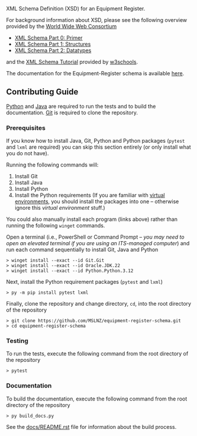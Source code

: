 XML Schema Definition (XSD) for an Equipment Register.

For background information about XSD, please see the following overview
provided by the [World Wide Web Consortium](https://www.w3.org/)

* [XML Schema Part 0: Primer](https://www.w3.org/TR/xmlschema-0/)
* [XML Schema Part 1: Structures](https://www.w3.org/TR/xmlschema-1/)
* [XML Schema Part 2: Datatypes](https://www.w3.org/TR/xmlschema-2/)

and the [XML Schema Tutorial](https://www.w3schools.com/xml/schema_intro.asp)
provided by [w3schools](https://www.w3schools.com/).

The documentation for the Equipment-Register schema is available
[here](https://mslnz.github.io/equipment-register-schema/).

## Contributing Guide
[Python](https://www.python.org/) and [Java](https://www.java.com/) are required
to run the tests and to build the documentation. [Git](https://git-scm.com/) is
required to clone the repository.

### Prerequisites
If you know how to install Java, Git, Python and Python packages (`pytest` and `lxml`
are required) you can skip this section entirely (or only install what you do not have).

Running the following commands will:
1. Install Git
2. Install Java
3. Install Python
4. Install the Python requirements (If you are familiar with
[virtual environments](https://packaging.python.org/en/latest/guides/installing-using-pip-and-virtual-environments/#create-and-use-virtual-environments),
you should install the packages into one &ndash; otherwise ignore this _virtual environment_ stuff.)

You could also manually install each program (links above) rather than running
the following `winget` commands.

Open a terminal (i.e., PowerShell or Command Prompt &ndash; _you may need to open
an elevated terminal if you are using an ITS-managed computer_) and run each command sequentially
to install Git, Java and Python

```shell
> winget install --exact --id Git.Git
> winget install --exact --id Oracle.JDK.22
> winget install --exact --id Python.Python.3.12
```

Next, install the Python requirement packages (`pytest` and `lxml`)
```shell
> py -m pip install pytest lxml
```

Finally, clone the repository and change directory, `cd`, into the root directory of the repository
```shell
> git clone https://github.com/MSLNZ/equipment-register-schema.git
> cd equipment-register-schema
```

### Testing
To run the tests, execute the following command from the root directory
of the repository

```shell
> pytest
```

### Documentation
To build the documentation, execute the following command from the root directory
of the repository

```shell
> py build_docs.py
```

See the [docs/README.rst](https://github.com/MSLNZ/equipment-register-schema/tree/main/docs#readme)
file for information about the build process.
